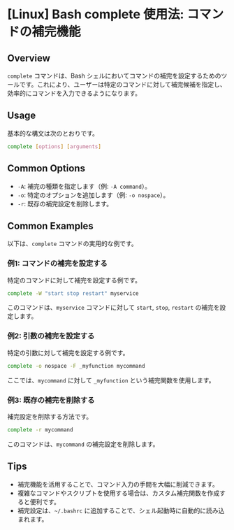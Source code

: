 # [Linux] Bash complete 使用法: コマンドの補完機能

## Overview
`complete` コマンドは、Bash シェルにおいてコマンドの補完を設定するためのツールです。これにより、ユーザーは特定のコマンドに対して補完候補を指定し、効率的にコマンドを入力できるようになります。

## Usage
基本的な構文は次のとおりです。

```bash
complete [options] [arguments]
```

## Common Options
- `-A`: 補完の種類を指定します（例: `-A command`）。
- `-o`: 特定のオプションを追加します（例: `-o nospace`）。
- `-r`: 既存の補完設定を削除します。

## Common Examples
以下は、`complete` コマンドの実用的な例です。

### 例1: コマンドの補完を設定する
特定のコマンドに対して補完を設定する例です。

```bash
complete -W "start stop restart" myservice
```
このコマンドは、`myservice` コマンドに対して `start`, `stop`, `restart` の補完を設定します。

### 例2: 引数の補完を設定する
特定の引数に対して補完を設定する例です。

```bash
complete -o nospace -F _myfunction mycommand
```
ここでは、`mycommand` に対して `_myfunction` という補完関数を使用します。

### 例3: 既存の補完を削除する
補完設定を削除する方法です。

```bash
complete -r mycommand
```
このコマンドは、`mycommand` の補完設定を削除します。

## Tips
- 補完機能を活用することで、コマンド入力の手間を大幅に削減できます。
- 複雑なコマンドやスクリプトを使用する場合は、カスタム補完関数を作成すると便利です。
- 補完設定は、`~/.bashrc` に追加することで、シェル起動時に自動的に読み込まれます。